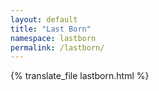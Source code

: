 ```yaml
---
layout: default
title: "Last Born"
namespace: lastborn
permalink: /lastborn/
---
```


{% translate_file lastborn.html %}

